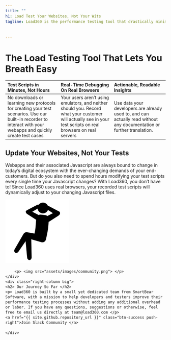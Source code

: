 ```yaml
---
title: ""
h1: Load Test Your Websites, Not Your Wits
tagline: Load360 is the performance testing tool that drastically minimizes your load testing efforts and maximizes your app’s reliability


---
```

# The Load Testing Tool That Lets You Breath Easy


<!-- <div class="three-column">
    <div class="left-column">
    <h3> Test Scrips in Minutes, Not Hours </h3>
        <p> No downloads or learning new protocols for creating your test scenarios. Use our built-in recorder to interact with your webapps and quickly create test cases.   
 </p>
    </div>
    <div class="middle-column">
    <h3> Real-Time Debugging On Real Browsers </h3>
      <p>Your users aren’t using emulators, and neither should you. Record what your customer will actually see in your test scripts on real browsers on real servers   </p>
    </div>

    <div class="right-column">
    <h3> Actionable, Readable Insights </h3>
      <p> Use data your developers are already used to, straight from the browser.   </p>
    </div>
</div> -->



| Test Scripts in Minutes, Not Hours | Real-Time Debugging On Real Browsers | Actionable, Readable Insights |
| :----------------------------------|:------------------------------------ | :-----------------------------|
| No downloads or learning new protocols for creating your test scenarios. Use our built-in recorder to interact with your webapps and quickly create test cases | Your users aren’t using emulators, and neither should you. Record what your customer will actually see in your test scripts on real browsers on real servers  | Use data your developers are already used to, and can actually read without any documentation or further translation. |




<div class="two-column left-big">
    <div class="left-column big">
    <h2> Update Your Websites, Not Your Tests </h2>
        <p> Webapps and their associated Javascript are always bound to change in today’s digital ecosystem with the ever-changing demands of your end-customers. But do you also need to spend hours modifying your test scripts every single time your Javascript changes?
With Load360, you don’t have to! Since Load360 uses real browsers, your recorded test scripts will dynamically adjust to your changing Javascript files.
 </p>
    </div>
    <div class="right-column small">
     <img src="assets/images/relax.png">
    </div>
</div>

<div class="two-column right-big">
    <div class="left-column small">

        <p> <img src="assets/images/community.png"> </p>
    </div>
    <div class="right-column big">
    <h2> Our Journey So Far </h2>
    <p> Load360 is built by a small yet dedicated team from SmartBear Software, with a mission to help developers and testers improve their performance testing processes without adding any additional overhead or labor. If you have any questions, suggestions or otherwise, feel free to email us directly at team@load360.com </p>
    <a href="{{ site.github.repository_url }}" class="btn-success push-right">Join Slack Community </a>

    </div>
</div>
